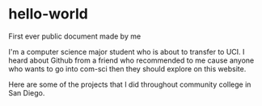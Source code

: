 # hello-world
First ever public document made by me

I'm a computer science major student who is about to transfer to UCI. I heard about Github from a friend who recommended to me cause anyone who wants to go into com-sci then they should explore on this website. 

Here are some of the projects that I did throughout community college in San Diego. 
